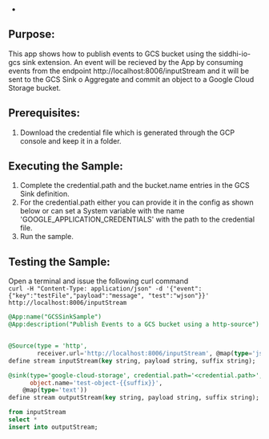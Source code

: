*
## Purpose:
This app shows how to publish events to GCS bucket using the siddhi-io-gcs sink extension. An event will be recieved
 by the App by consuming events from the endpoint http://localhost:8006/inputStream and it will be sent to the GCS Sink
o Aggregate and commit an object to a Google Cloud Storage bucket.

## Prerequisites:
1. Download the credential file which is generated through the GCP console and keep it in a folder.

## Executing the Sample:
1. Complete the credential.path and the bucket.name entries in the GCS Sink definition.
2. For the credential.path either you can provide it in the config as shown below or can set a System variable with the name
'GOOGLE_APPLICATION_CREDENTIALS' with the path to the credential file.
3. Run the sample.

## Testing the Sample:
Open a terminal and issue the following curl command<br/>
`curl -H "Content-Type: application/json" -d '{"event":{"key":"testFile","payload":"message", "test":"wjson"}}' http://localhost:8006/inputStream`

```sql
@App:name("GCSSinkSample")
@App:description("Publish Events to a GCS bucket using a http-source")


@Source(type = 'http',
        receiver.url='http://localhost:8006/inputStream', @map(type='json'))
define stream inputStream(key string, payload string, suffix string);

@sink(type='google-cloud-storage', credential.path='<credential.path>', bucket.name='<bucket.name>',
      object.name='test-object-{{suffix}}',
    @map(type='text'))
define stream outputStream(key string, payload string, suffix string);

from inputStream
select *
insert into outputStream;
```